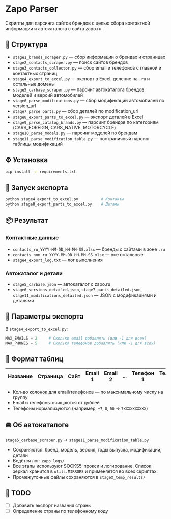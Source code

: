 # Zapo Parser

Скрипты для парсинга сайтов брендов с целью сбора контактной информации и автокаталога с сайта zapo.ru.

## 📁 Структура

- `stage1_brands_scraper.py` — сбор информации о брендах и страницах  
- `stage2_contacts_scraper.py` — поиск сайтов брендов  
- `stage3_contacts_collector.py` — сбор email и телефонов с главной и контактных страниц  
- `stage4_export_to_excel.py` — экспорт в Excel, деление на `.ru` и остальные домены  
- `stage5_carbase_scraper.py` — парсинг автокаталога брендов, моделей и версий автомобилей  
- `stage6_parse_modifications.py` — сбор модификаций автомобилей по version_url  
- `stage7_parse_parts.py` — сбор деталей по modification_url  
- `stage8_export_parts_to_excel.py` — экспорт деталей в Excel  
- `stage9_parse_catalog_brands.py` — парсинг брендов по категориям (CARS_FOREIGN, CARS_NATIVE, MOTORCYCLE)  
- `stage10_parse_models.py` — парсинг моделей по брендам  
- `stage11_parse_modification_table.py` — постраничный парсинг таблицы модификаций

## ⚙️ Установка

```bash
pip install -r requirements.txt
```

## 🚀 Запуск экспорта

```bash
python stage4_export_to_excel.py          # Контакты
python stage8_export_parts_to_excel.py    # Детали
```

## 📦 Результат

### Контактные данные

- `contacts_ru_YYYY-MM-DD_HH-MM-SS.xlsx` — бренды с сайтами в зоне `.ru`  
- `contacts_non_ru_YYYY-MM-DD_HH-MM-SS.xlsx` — все остальные  
- `stage4_export_log.txt` — лог выполнения  

### Автокаталог и детали

- `stage5_carbase.json` — автокаталог с zapo.ru  
- `stage6_versions_detailed.json`, `stage7_parts_detailed.json`, `stage11_modifications_detailed.json` — JSON с модификациями и деталями  

## 📌 Параметры экспорта

В `stage4_export_to_excel.py`:

```python
MAX_EMAILS = 2     # Сколько email добавлять (или -1 для всех)
MAX_PHONES = 5     # Сколько телефонов добавлять (или -1 для всех)
```

## 📝 Формат таблиц

| Название | Страница | Сайт | Email 1 | Email 2 | ... | Телефон 1 | Телефон 2 | ... |
|----------|----------|------|---------|---------|-----|------------|-------------|-----|

- Кол-во колонок для email/телефонов — по максимальному числу на группу
- Email и телефоны очищаются от дублей
- Телефоны нормализуются (например, `+7`, `8`, `00` → `7XXXXXXXXXX`)

## 🚘 Об автокаталоге

`stage5_carbase_scraper.py` → `stage11_parse_modification_table.py`

- Сохраняются: бренд, модель, версия, годы выпуска, модификации, детали
- Ведётся лог: `zapo_logs/`
- Все этапы используют SOCKS5-прокси и логирование. Список зеркал хранится в `utils.MIRRORS` и применяется во всех скриптах.
- Промежуточные файлы сохраняются в `stageX_temp_results/`

## 🔧 TODO

- [ ] Добавить экспорт названия страны
- [ ] Определение страны по телефонному коду
